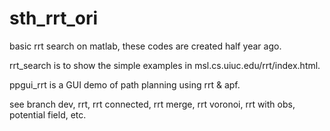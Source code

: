 # sth_rrt_ori
basic rrt search on  matlab, these codes are created half year ago. 

rrt_search is to show the simple examples in msl.cs.uiuc.edu/rrt/index.html. 

ppgui_rrt is a GUI demo of path planning using rrt & apf.

see branch dev, rrt, rrt connected, rrt merge, rrt voronoi, rrt with obs, potential field, etc.
